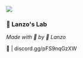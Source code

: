 <img src="https://i.pinimg.com/564x/b5/69/95/b5699537d95e5fbe32bebccd5ba020e4.jpg"/>



### 🧪 Lanzo's Lab
*Made with 💖 by 👑 Lanzo*




🔌 | discord.gg/pFS9nqGzXW
